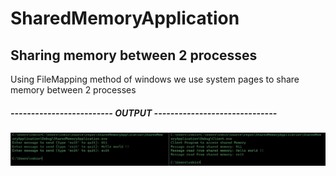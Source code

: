 # SharedMemoryApplication

## Sharing memory between 2 processes

Using FileMapping method of windows we use system pages to share memory between 2 processes

##### ------------------------- OUTPUT ------------------------------

![output](Output.jpg)